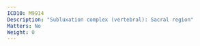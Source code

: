```yaml
---
ICD10: M9914
Description: "Subluxation complex (vertebral): Sacral region"
Matters: No
Weight: 0
---
```

